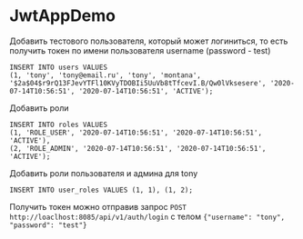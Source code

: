 # JwtAppDemo

Добавить тестового пользователя, который может логиниться, то есть
получить токен по имени пользователя username (password - test)
```
INSERT INTO users VALUES
(1, 'tony', 'tony@email.ru', 'tony', 'montana', '$2a$04$r9rQ13FJevYTFl10KVyTDOBIi5UuVb8tTfcevI.B/Qw0lVksesere', '2020-07-14T10:56:51', '2020-07-14T10:56:51', 'ACTIVE');
```

Добавить роли
```
INSERT INTO roles VALUES
(1, 'ROLE_USER', '2020-07-14T10:56:51', '2020-07-14T10:56:51', 'ACTIVE'),
(2, 'ROLE_ADMIN', '2020-07-14T10:56:51', '2020-07-14T10:56:51', 'ACTIVE');
```

Добавить роли пользователя и админа для tony
```
INSERT INTO user_roles VALUES (1, 1), (1, 2);
```

Получить токен можно отправив запрос `POST http://loaclhost:8085/api/v1/auth/login` c телом `{"username": "tony", "password": "test"}`
